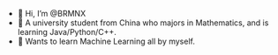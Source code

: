 - 👋 Hi, I’m @BRMNX
- 👀 A university student from China who majors in Mathematics, and is learning Java/Python/C++.
- 🌱 Wants to learn Machine Learning all by myself.

<!---
BRMNX/BRMNX is a ✨ special ✨ repository because its `README.md` (this file) appears on your GitHub profile.
You can click the Preview link to take a look at your changes.
--->
